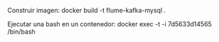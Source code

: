 Construir imagen: docker build -t flume-kafka-mysql .


 Ejecutar una bash en un contenedor: docker exec -t -i 7d5633d14565 /bin/bash